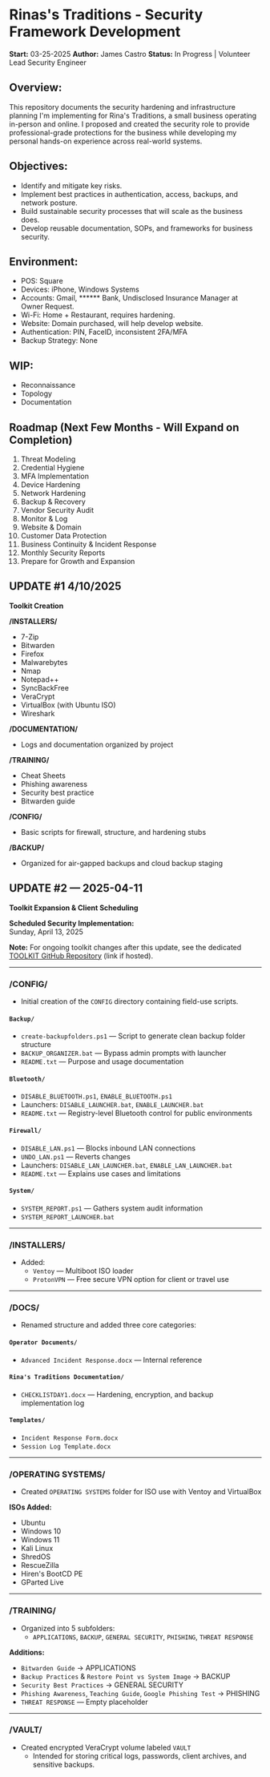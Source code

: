# Rinas's Traditions - Security Framework Development
**Start:** 03-25-2025
**Author:** James Castro
**Status:** In Progress | Volunteer Lead Security Engineer

## Overview:
This repository documents the security hardening and infrastructure planning I'm implementing for Rina's Traditions, a small business operating in-person and online.
I proposed and created the security role to provide professional-grade protections for the business while developing my personal hands-on experience across real-world systems.

## Objectives:
- Identify and mitigate key risks.
- Implement best practices in authentication, access, backups, and network posture.
- Build sustainable security processes that will scale as the business does.
- Develop reusable documentation, SOPs, and frameworks for business security.

## Environment:
- POS: Square
- Devices: iPhone, Windows Systems
- Accounts: Gmail, ****** Bank, Undisclosed Insurance Manager at Owner Request.
- Wi-Fi: Home + Restaurant, requires hardening.
- Website: Domain purchased, will help develop website.
- Authentication: PIN, FaceID, inconsistent 2FA/MFA
- Backup Strategy: None

## WIP:
- Reconnaissance
- Topology
- Documentation

## Roadmap (Next Few Months - Will Expand on Completion)
1. Threat Modeling
2. Credential Hygiene
3. MFA Implementation
4. Device Hardening
5. Network Hardening
6. Backup & Recovery
7. Vendor Security Audit
8. Monitor & Log
9. Website & Domain
10. Customer Data Protection
11. Business Continuity & Incident Response
12. Monthly Security Reports
13. Prepare for Growth and Expansion

## UPDATE #1 4/10/2025

**Toolkit Creation**

**/INSTALLERS/**
- 7-Zip
- Bitwarden
- Firefox
- Malwarebytes
- Nmap
- Notepad++
- SyncBackFree
- VeraCrypt
- VirtualBox (with Ubuntu ISO)
- Wireshark

**/DOCUMENTATION/**
- Logs and documentation organized by project

**/TRAINING/**
- Cheat Sheets
- Phishing awareness
- Security best practice
- Bitwarden guide

**/CONFIG/**
- Basic scripts for firewall, structure, and hardening stubs

**/BACKUP/**
- Organized for air-gapped backups and cloud backup staging

## UPDATE #2 — 2025-04-11

**Toolkit Expansion & Client Scheduling**

**Scheduled Security Implementation:**  
Sunday, April 13, 2025

**Note:** For ongoing toolkit changes after this update, see the dedicated [TOOLKIT GitHub Repository](https://github.com/JamesCCloudSec/field-security-toolkit) (link if hosted).

---

### /CONFIG/
- Initial creation of the `CONFIG` directory containing field-use scripts.

#### `Backup/`
- `create-backupfolders.ps1` — Script to generate clean backup folder structure
- `BACKUP_ORGANIZER.bat` — Bypass admin prompts with launcher
- `README.txt` — Purpose and usage documentation

#### `Bluetooth/`
- `DISABLE_BLUETOOTH.ps1`, `ENABLE_BLUETOOTH.ps1`
- Launchers: `DISABLE_LAUNCHER.bat`, `ENABLE_LAUNCHER.bat`
- `README.txt` — Registry-level Bluetooth control for public environments

#### `Firewall/`
- `DISABLE_LAN.ps1` — Blocks inbound LAN connections
- `UNDO_LAN.ps1` — Reverts changes
- Launchers: `DISABLE_LAN_LAUNCHER.bat`, `ENABLE_LAN_LAUNCHER.bat`
- `README.txt` — Explains use cases and limitations

#### `System/`
- `SYSTEM_REPORT.ps1` — Gathers system audit information
- `SYSTEM_REPORT_LAUNCHER.bat`

---

### /INSTALLERS/
- Added:
  - `Ventoy` — Multiboot ISO loader
  - `ProtonVPN` — Free secure VPN option for client or travel use

---

### /DOCS/
- Renamed structure and added three core categories:

#### `Operator Documents/`
- `Advanced Incident Response.docx` — Internal reference

#### `Rina's Traditions Documentation/`
- `CHECKLISTDAY1.docx` — Hardening, encryption, and backup implementation log

#### `Templates/`
- `Incident Response Form.docx`
- `Session Log Template.docx`

---

### /OPERATING SYSTEMS/
- Created `OPERATING SYSTEMS` folder for ISO use with Ventoy and VirtualBox

**ISOs Added:**
- Ubuntu
- Windows 10
- Windows 11
- Kali Linux
- ShredOS
- RescueZilla
- Hiren's BootCD PE
- GParted Live

---

### /TRAINING/
- Organized into 5 subfolders:
  - `APPLICATIONS`, `BACKUP`, `GENERAL SECURITY`, `PHISHING`, `THREAT RESPONSE`

**Additions:**
- `Bitwarden Guide` → APPLICATIONS
- `Backup Practices` & `Restore Point vs System Image` → BACKUP
- `Security Best Practices` → GENERAL SECURITY
- `Phishing Awareness`, `Teaching Guide`, `Google Phishing Test` → PHISHING
- `THREAT RESPONSE` — Empty placeholder

---

### /VAULT/
- Created encrypted VeraCrypt volume labeled `VAULT`  
  - Intended for storing critical logs, passwords, client archives, and sensitive backups.



